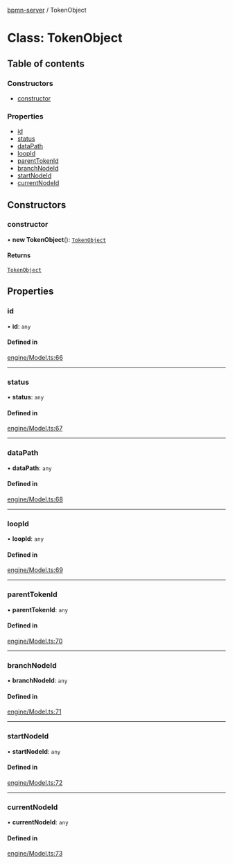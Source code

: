 [bpmn-server](../readme.md) / TokenObject

# Class: TokenObject

## Table of contents

### Constructors

- [constructor](TokenObject.md#constructor)

### Properties

- [id](TokenObject.md#id)
- [status](TokenObject.md#status)
- [dataPath](TokenObject.md#datapath)
- [loopId](TokenObject.md#loopid)
- [parentTokenId](TokenObject.md#parenttokenid)
- [branchNodeId](TokenObject.md#branchnodeid)
- [startNodeId](TokenObject.md#startnodeid)
- [currentNodeId](TokenObject.md#currentnodeid)

## Constructors

### constructor

• **new TokenObject**(): [`TokenObject`](TokenObject.md)

#### Returns

[`TokenObject`](TokenObject.md)

## Properties

### id

• **id**: `any`

#### Defined in

[engine/Model.ts:66](https://github.com/bpmnServer/bpmn-server/blob/d8a5b7d/src/engine/Model.ts#L66)

___

### status

• **status**: `any`

#### Defined in

[engine/Model.ts:67](https://github.com/bpmnServer/bpmn-server/blob/d8a5b7d/src/engine/Model.ts#L67)

___

### dataPath

• **dataPath**: `any`

#### Defined in

[engine/Model.ts:68](https://github.com/bpmnServer/bpmn-server/blob/d8a5b7d/src/engine/Model.ts#L68)

___

### loopId

• **loopId**: `any`

#### Defined in

[engine/Model.ts:69](https://github.com/bpmnServer/bpmn-server/blob/d8a5b7d/src/engine/Model.ts#L69)

___

### parentTokenId

• **parentTokenId**: `any`

#### Defined in

[engine/Model.ts:70](https://github.com/bpmnServer/bpmn-server/blob/d8a5b7d/src/engine/Model.ts#L70)

___

### branchNodeId

• **branchNodeId**: `any`

#### Defined in

[engine/Model.ts:71](https://github.com/bpmnServer/bpmn-server/blob/d8a5b7d/src/engine/Model.ts#L71)

___

### startNodeId

• **startNodeId**: `any`

#### Defined in

[engine/Model.ts:72](https://github.com/bpmnServer/bpmn-server/blob/d8a5b7d/src/engine/Model.ts#L72)

___

### currentNodeId

• **currentNodeId**: `any`

#### Defined in

[engine/Model.ts:73](https://github.com/bpmnServer/bpmn-server/blob/d8a5b7d/src/engine/Model.ts#L73)
